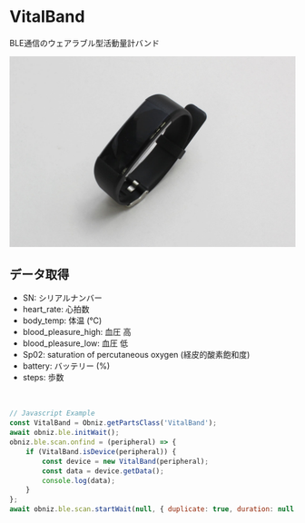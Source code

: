 # VitalBand

BLE通信のウェアラブル型活動量計バンド

![](./image.jpg)

## データ取得

- SN: シリアルナンバー
- heart_rate: 心拍数
- body_temp: 体温 (℃)
- blood_pleasure_high: 血圧 高
- blood_pleasure_low: 血圧 低
- Sp02: saturation of percutaneous oxygen (経皮的酸素飽和度)
- battery: バッテリー (%)
- steps: 歩数

<br>

```javascript
// Javascript Example
const VitalBand = Obniz.getPartsClass('VitalBand');
await obniz.ble.initWait();
obniz.ble.scan.onfind = (peripheral) => {
    if (VitalBand.isDevice(peripheral)) {
        const device = new VitalBand(peripheral);
        const data = device.getData();
        console.log(data);
    }
};
await obniz.ble.scan.startWait(null, { duplicate: true, duration: null });
```

<br>
